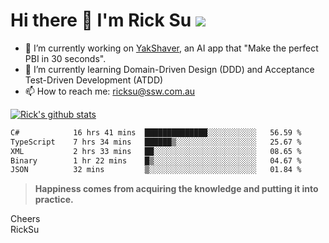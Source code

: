# Hi there 👋 I'm Rick Su ![](https://komarev.com/ghpvc/?username=ricksu978)
<!--
**ricksu978/ricksu978** is a ✨ _special_ ✨ repository because its `README.md` (this file) appears on your GitHub profile.

Here are some ideas to get you started:
-->
- 🔭 I’m currently working on [YakShaver](https://yakshaver.ai/), an AI app that "Make the perfect PBI in 30 seconds".
- 🌱 I’m currently learning Domain-Driven Design (DDD) and Acceptance Test-Driven Development (ATDD)
- 📫 How to reach me: ricksu@ssw.com.au
<!--
- 👯 I’m looking to collaborate on ...
- 🤔 I’m looking for help with ...
- 💬 Ask me about ...
-->
<!--
- 😄 Pronouns: ...
- ⚡ Fun fact: ...
-->
[![Rick's github stats](https://github-readme-stats.vercel.app/api?username=ricksu978&theme=dark)](https://github.com/ricksu978/ricksu978)

<!--START_SECTION:waka-->

```txt
C#            16 hrs 41 mins  ██████████████░░░░░░░░░░░   56.59 %
TypeScript    7 hrs 34 mins   ██████▒░░░░░░░░░░░░░░░░░░   25.67 %
XML           2 hrs 33 mins   ██░░░░░░░░░░░░░░░░░░░░░░░   08.65 %
Binary        1 hr 22 mins    █▒░░░░░░░░░░░░░░░░░░░░░░░   04.67 %
JSON          32 mins         ▒░░░░░░░░░░░░░░░░░░░░░░░░   01.84 %
```

<!--END_SECTION:waka-->

> **Happiness comes from acquiring the knowledge and putting it into practice.**

Cheers  
RickSu 
